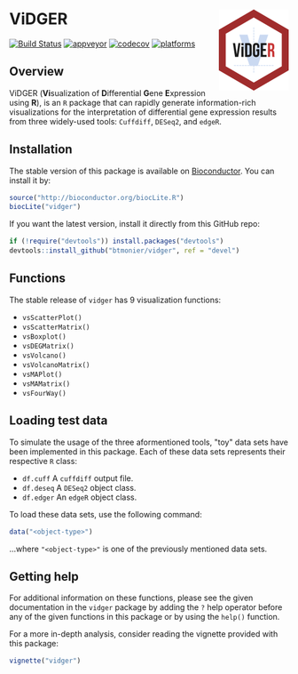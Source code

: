 
ViDGER <img src="man/figures/logo-02.png" align="right" />
==========================================================

[![Build Status](https://travis-ci.org/btmonier/vidger.svg?branch=master)](https://travis-ci.org/btmonier/vidger) [![appveyor](https://ci.appveyor.com/api/projects/status/github/btmonier/vidger?branch=master&svg=true)](https://ci.appveyor.com/project/btmonier/vidger) [![codecov](https://codecov.io/gh/btmonier/vidger/branch/master/graph/badge.svg)](https://codecov.io/gh/btmonier/vidger) [![platforms](https://bioconductor.org/shields/availability/3.7/vidger.svg)](https://bioconductor.org/packages/release/bioc/html/vidger.html#archives)

Overview
--------

ViDGER (**Vi**sualization of **D**ifferential **G**ene **E**xpression using **R**), is an `R` package that can rapidly generate information-rich visualizations for the interpretation of differential gene expression results from three widely-used tools: `Cuffdiff`, `DESeq2`, and `edgeR`.

Installation
------------

The stable version of this package is available on [Bioconductor](http://bioconductor.org/). You can install it by:

``` r
source("http://bioconductor.org/biocLite.R")
biocLite("vidger")
```

If you want the latest version, install it directly from this GitHub repo:

``` r
if (!require("devtools")) install.packages("devtools")
devtools::install_github("btmonier/vidger", ref = "devel")
```

Functions
---------

The stable release of `vidger` has 9 visualization functions:

-   `vsScatterPlot()`
-   `vsScatterMatrix()`
-   `vsBoxplot()`
-   `vsDEGMatrix()`
-   `vsVolcano()`
-   `vsVolcanoMatrix()`
-   `vsMAPlot()`
-   `vsMAMatrix()`
-   `vsFourWay()`

Loading test data
-----------------

To simulate the usage of the three aformentioned tools, "toy" data sets have been implemented in this package. Each of these data sets represents their respective `R` class:

-   `df.cuff` A `cuffdiff` output file.
-   `df.deseq` A `DESeq2` object class.
-   `df.edger` An `edgeR` object class.

To load these data sets, use the following command:

``` r
data("<object-type>")
```

...where `"<object-type>"` is one of the previously mentioned data sets.

Getting help
------------

For additional information on these functions, please see the given documentation in the `vidger` package by adding the `?` help operator before any of the given functions in this package or by using the `help()` function.

For a more in-depth analysis, consider reading the vignette provided with this package:

``` r
vignette("vidger")
```
